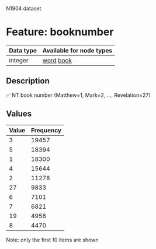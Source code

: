 <p>N1904 dataset</p>

<h1>Feature: booknumber</h1>

<table>
<thead>
<tr>
  <th>Data type</th>
  <th>Available for node types</th>
</tr>
</thead>
<tbody>
<tr>
  <td>integer</td>
  <td><A HREF="featurebynodetype.md#word">word</A> <A HREF="featurebynodetype.md#book">book</A></td>
</tr>
</tbody>
</table>

<h2>Description</h2>

<p>✅ NT book number (Matthew=1, Mark=2, ..., Revelation=27)</p>

<h2>Values</h2>

<table>
<thead>
<tr>
  <th>Value</th>
  <th>Frequency</th>
</tr>
</thead>
<tbody>
<tr>
  <td>3</td>
  <td>19457</td>
</tr>
<tr>
  <td>5</td>
  <td>18394</td>
</tr>
<tr>
  <td>1</td>
  <td>18300</td>
</tr>
<tr>
  <td>4</td>
  <td>15644</td>
</tr>
<tr>
  <td>2</td>
  <td>11278</td>
</tr>
<tr>
  <td>27</td>
  <td>9833</td>
</tr>
<tr>
  <td>6</td>
  <td>7101</td>
</tr>
<tr>
  <td>7</td>
  <td>6821</td>
</tr>
<tr>
  <td>19</td>
  <td>4956</td>
</tr>
<tr>
  <td>8</td>
  <td>4470</td>
</tr>
</tbody>
</table>

<p>Note: only the first 10 items are shown</p>
